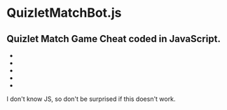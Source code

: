 # QuizletMatchBot.js
Quizlet Match Game Cheat coded in JavaScript.
-
-
-
-
-
-
I don't know JS, so don't be surprised if this doesn't work.
